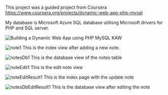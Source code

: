 This project was a guided project from Coursera https://www.coursera.org/projects/dynamic-web-app-php-mysql

My database is Microsoft Azure SQL database utilisng Microsoft drivers for PHP and SQL server.

![Building a Dynamic Web App using PHP   MySQL KAW](https://user-images.githubusercontent.com/36702039/209579276-f327d2de-755c-4ced-8919-7beb2fd3ded0.png)

![note1](https://user-images.githubusercontent.com/36702039/209578628-74685f7c-07a4-4c3b-beae-bd155469448b.png)
This is the index view after adding a new note.

![notesDb1](https://user-images.githubusercontent.com/36702039/209578887-b6cef8c0-c309-4060-9c4d-aa65afcc6e06.png)
This is the database view of the notes table

![noteEdit1](https://user-images.githubusercontent.com/36702039/209579007-a5c43107-ce62-4975-abbf-b6a78d55f504.png)
This is the edit note view

![noteEditResult1](https://user-images.githubusercontent.com/36702039/209579083-6ddb2324-0c09-4295-b88a-99c41f73f1d7.png)
This is the index page with the update note

![notesDbEditResult1](https://user-images.githubusercontent.com/36702039/209579505-72b421e9-8b16-44b5-a07d-f0e9329d395e.png)
This is the database view after editing the note



